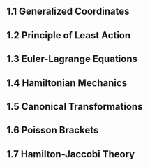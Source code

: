 ## 1.1 Generalized Coordinates

## 1.2 Principle of Least Action

## 1.3 Euler-Lagrange Equations

## 1.4 Hamiltonian Mechanics

## 1.5 Canonical Transformations

## 1.6 Poisson Brackets

## 1.7 Hamilton-Jaccobi Theory
